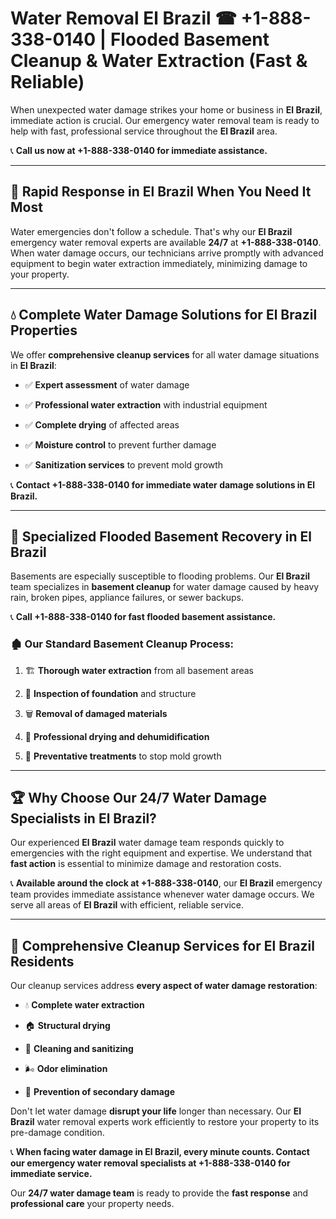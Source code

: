 # Water Removal El Brazil ☎ +1-888-338-0140 | Flooded Basement Cleanup & Water Extraction (Fast & Reliable)

When unexpected water damage strikes your home or business in **El Brazil**, immediate action is crucial. Our emergency water removal team is ready to help with fast, professional service throughout the **El Brazil** area. 

📞 **Call us now at +1-888-338-0140 for immediate assistance.**
---
## 🚀 Rapid Response in El Brazil When You Need It Most
Water emergencies don't follow a schedule. That's why our **El Brazil** emergency water removal experts are available **24/7** at **+1-888-338-0140**. When water damage occurs, our technicians arrive promptly with advanced equipment to begin water extraction immediately, minimizing damage to your property.
---
## 💧 Complete Water Damage Solutions for El Brazil Properties
We offer **comprehensive cleanup services** for all water damage situations in **El Brazil**:
- ✅ **Expert assessment** of water damage  
- ✅ **Professional water extraction** with industrial equipment  
- ✅ **Complete drying** of affected areas  
- ✅ **Moisture control** to prevent further damage  
- ✅ **Sanitization services** to prevent mold growth  
📞 **Contact +1-888-338-0140 for immediate water damage solutions in El Brazil.**
---
## 🌊 Specialized Flooded Basement Recovery in El Brazil
Basements are especially susceptible to flooding problems. Our **El Brazil** team specializes in **basement cleanup** for water damage caused by heavy rain, broken pipes, appliance failures, or sewer backups. 
📞 **Call +1-888-338-0140 for fast flooded basement assistance.**
### 🏚️ Our Standard Basement Cleanup Process:
1. 🏗️ **Thorough water extraction** from all basement areas  
2. 🔎 **Inspection of foundation** and structure  
3. 🗑️ **Removal of damaged materials**  
4. 💨 **Professional drying and dehumidification**  
5. 🚫 **Preventative treatments** to stop mold growth  
---
## 🏆 Why Choose Our 24/7 Water Damage Specialists in El Brazil?
Our experienced **El Brazil** water damage team responds quickly to emergencies with the right equipment and expertise. We understand that **fast action** is essential to minimize damage and restoration costs.
📞 **Available around the clock at +1-888-338-0140**, our **El Brazil** emergency team provides immediate assistance whenever water damage occurs. We serve all areas of **El Brazil** with efficient, reliable service.
---
## 🧹 Comprehensive Cleanup Services for El Brazil Residents
Our cleanup services address **every aspect of water damage restoration**:
- 💧 **Complete water extraction**  
- 🏠 **Structural drying**  
- 🧼 **Cleaning and sanitizing**  
- 🌬️ **Odor elimination**  
- 🚫 **Prevention of secondary damage**  
Don't let water damage **disrupt your life** longer than necessary. Our **El Brazil** water removal experts work efficiently to restore your property to its pre-damage condition.
📞 **When facing water damage in El Brazil, every minute counts. Contact our emergency water removal specialists at +1-888-338-0140 for immediate service.**
Our **24/7 water damage team** is ready to provide the **fast response** and **professional care** your property needs.
